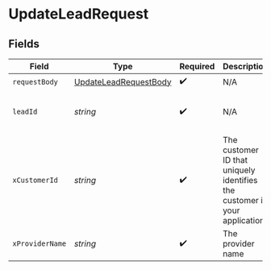 # UpdateLeadRequest


## Fields

| Field                                                                     | Type                                                                      | Required                                                                  | Description                                                               | Example                                                                   |
| ------------------------------------------------------------------------- | ------------------------------------------------------------------------- | ------------------------------------------------------------------------- | ------------------------------------------------------------------------- | ------------------------------------------------------------------------- |
| `requestBody`                                                             | [UpdateLeadRequestBody](../../models/operations/updateleadrequestbody.md) | :heavy_check_mark:                                                        | N/A                                                                       |                                                                           |
| `leadId`                                                                  | *string*                                                                  | :heavy_check_mark:                                                        | N/A                                                                       | 82de27cb-6f8c-4278-b783-82d1d916eddc                                      |
| `xCustomerId`                                                             | *string*                                                                  | :heavy_check_mark:                                                        | The customer ID that uniquely identifies the customer in your application | my-customer-1                                                             |
| `xProviderName`                                                           | *string*                                                                  | :heavy_check_mark:                                                        | The provider name                                                         | salesforce                                                                |